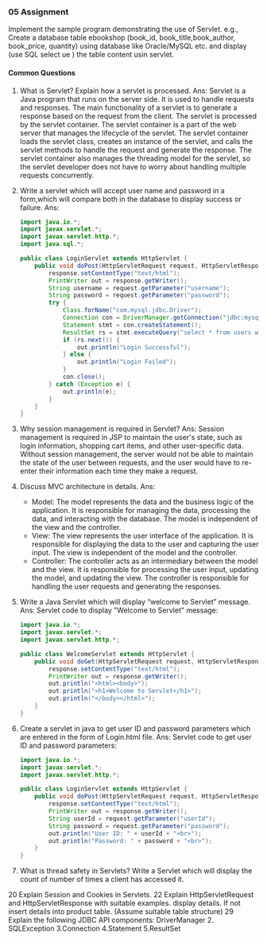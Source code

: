 ### 05 Assignment

Implement the sample program demonstrating the use of Servlet.
e.g., Create a database table ebookshop (book_id, book_title,book_author,
book_price, quantity) using database like Oracle/MySQL etc. and display
(use SQL select ue ) the table content usin servlet.

#### Common Questions

1. What is Servlet? Explain how a servlet is processed.
Ans: Servlet is a Java program that runs on the server side. It is used to handle requests and responses. The main functionality of a servlet is to generate a response based on the request from the client. The servlet is processed by the servlet container. The servlet container is a part of the web server that manages the lifecycle of the servlet. The servlet container loads the servlet class, creates an instance of the servlet, and calls the servlet methods to handle the request and generate the response. The servlet container also manages the threading model for the servlet, so the servlet developer does not have to worry about handling multiple requests concurrently.

2. Write a servlet which will accept user name and password in a form,which will compare both in the database to display success or failure.
Ans:

    ```java
    import java.io.*;
    import javax.servlet.*;
    import javax.servlet.http.*;
    import java.sql.*;

    public class LoginServlet extends HttpServlet {
        public void doPost(HttpServletRequest request, HttpServletResponse response) throws ServletException, IOException {
            response.setContentType("text/html");
            PrintWriter out = response.getWriter();
            String username = request.getParameter("username");
            String password = request.getParameter("password");
            try {
                Class.forName("com.mysql.jdbc.Driver");
                Connection con = DriverManager.getConnection("jdbc:mysql://localhost:3306/test", "root", "root");
                Statement stmt = con.createStatement();
                ResultSet rs = stmt.executeQuery("select * from users where username='" + username + "' and password='" + password + "'");
                if (rs.next()) {
                    out.println("Login Successful");
                } else {
                    out.println("Login Failed");
                }
                con.close();
            } catch (Exception e) {
                out.println(e);
            }
        }
    }
    ```

3. Why session management is required in Servlet?
Ans: Session management is required in JSP to maintain the user's state, such as login information, shopping cart items, and other user-specific data. Without session management, the server would not be able to maintain the state of the user between requests, and the user would have to re-enter their information each time they make a request.

4. Discuss MVC architecture in details.
Ans:
    - Model: The model represents the data and the business logic of the application. It is responsible for managing the data, processing the data, and interacting with the database. The model is independent of the view and the controller.
    - View: The view represents the user interface of the application. It is responsible for displaying the data to the user and capturing the user input. The view is independent of the model and the controller.
    - Controller: The controller acts as an intermediary between the model and the view. It is responsible for processing the user input, updating the model, and updating the view. The controller is responsible for handling the user requests and generating the responses.

5. Write a Java Servlet which will display “welcome to Servlet” message.
Ans: Servlet code to display "Welcome to Servlet" message:

    ```java
    import java.io.*;
    import javax.servlet.*;
    import javax.servlet.http.*;

    public class WelcomeServlet extends HttpServlet {
        public void doGet(HttpServletRequest request, HttpServletResponse response) throws ServletException, IOException {
            response.setContentType("text/html");
            PrintWriter out = response.getWriter();
            out.println("<html><body>");
            out.println("<h1>Welcome to Servlet</h1>");
            out.println("</body></html>");
        }
    }
    ```

6. Create a servlet in java to get user ID and password parameters which are entered in the form of Login.html file.
Ans: Servlet code to get user ID and password parameters:

    ```java
    import java.io.*;
    import javax.servlet.*;
    import javax.servlet.http.*;

    public class LoginServlet extends HttpServlet {
        public void doPost(HttpServletRequest request, HttpServletResponse response) throws ServletException, IOException {
            response.setContentType("text/html");
            PrintWriter out = response.getWriter();
            String userId = request.getParameter("userId");
            String password = request.getParameter("password");
            out.println("User ID: " + userId + "<br>");
            out.println("Password: " + password + "<br>");
        }
    }
    ```

17. What is thread safety in Servlets? Write a Servlet which will display the count of number of times a client has accessed it.

20 Explain Session and Cookies in Servlets.
22 Explain HttpServletRequest and HttpServletResponse with suitable examples.
display details. If not insert details into product table. (Assume suitable table structure)
29 Explain the following JDBC API components:
DriverManager 2. SQLException 3.Connection 4.Statement 5.ResultSet
